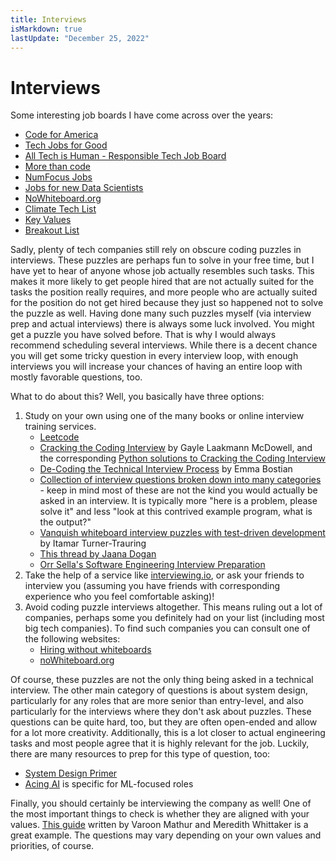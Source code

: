 ```yaml
---
title: Interviews
isMarkdown: true
lastUpdate: "December 25, 2022"
---
```


# Interviews

Some interesting job boards I have come across over the years:

- [Code for America](https://jobs.codeforamerica.org/search)
- [Tech Jobs for Good](https://techjobsforgood.com/)
- [All Tech is Human - Responsible Tech Job Board](https://alltechishuman.org/responsible-tech-job-board)
- [More than code](https://morethancode.cc/orglist/)
- [NumFocus Jobs](https://jobs.numfocus.org/)
- [Jobs for new Data Scientists](https://www.jobsfornewdatascientists.com/)
- [NoWhiteboard.org](https://www.nowhiteboard.org/)
- [Climate Tech List](https://www.climatetechlist.com/)
- [Key Values](http://keyvalues.com/)
- [Breakout List](https://www.breakoutlist.com/)

Sadly, plenty of tech companies still rely on obscure coding puzzles in interviews. These puzzles are perhaps fun to solve in your free time, but I have yet to hear of anyone whose job actually resembles such tasks. This makes it more likely to get people hired that are not actually suited for the tasks the position really requires, and more people who are actually suited for the position do not get hired because they just so happened not to solve the puzzle as well. Having done many such puzzles myself (via interview prep and actual interviews) there is always some luck involved. You might get a puzzle you have solved before. That is why I would always recommend scheduling several interviews. While there is a decent chance you will get some tricky question in every interview loop, with enough interviews you will increase your chances of having an entire loop with mostly favorable questions, too.

What to do about this? Well, you basically have three options:

1. Study on your own using one of the many books or online interview training services.
    - [Leetcode](https://leetcode.com/)
    - [Cracking the Coding Interview](https://www.crackingthecodinginterview.com/) by Gayle Laakmann McDowell, and the corresponding [Python solutions to Cracking the Coding Interview](https://github.com/careercup/CtCI-6th-Edition-Python)
    - [De-Coding the Technical Interview Process](https://technicalinterviews.dev/) by Emma Bostian
    - [Collection of interview questions broken down into many categories](https://github.com/MaximAbramchuck/awesome-interview-questions) - keep in mind most of these are not the kind you would actually be asked in an interview. It is typically more "here is a problem, please solve it" and less "look at this contrived example program, what is the output?"
    - [Vanquish whiteboard interview puzzles with test-driven development](https://codewithoutrules.com/2016/04/04/interview-puzzles/) by Itamar Turner-Trauring
    - [This thread by Jaana Dogan](https://twitter.com/rakyll/status/1058433116002381824)
    - [Orr Sella's Software Engineering Interview Preparation](https://orrsella.gitbooks.io/soft-eng-interview-prep/content/)
2. Take the help of a service like [interviewing.io](https://interviewing.io/), or ask your friends to interview you (assuming you have friends with corresponding experience who you feel comfortable asking)!
3. Avoid coding puzzle interviews altogether. This means ruling out a lot of companies, perhaps some you definitely had on your list (including most big tech companies). To find such companies you can consult one of the following websites:
    - [Hiring without whiteboards](https://github.com/poteto/hiring-without-whiteboards)
    - [noWhiteboard.org](https://www.nowhiteboard.org/)

Of course, these puzzles are not the only thing being asked in a technical interview. The other main category of questions is about system design, particularly for any roles that are more senior than entry-level, and also particularly for the interviews where they don't ask about puzzles. These questions can be quite hard, too, but they are often open-ended and allow for a lot more creativity. Additionally, this is a lot closer to actual engineering tasks and most people agree that it is highly relevant for the job. Luckily, there are many resources to prep for this type of question, too:

- [System Design Primer](https://github.com/donnemartin/system-design-primer)
- [Acing AI](https://medium.com/acing-ai
) is specific for ML-focused roles

Finally, you should certainly be interviewing the company as well! One of the most important things to check is whether they are aligned with your values. [This guide](https://medium.com/@AINowInstitute/how-to-interview-a-tech-company-d4cc74b436e9) written by Varoon Mathur and Meredith Whittaker is a great example. The questions may vary depending on your own values and priorities, of course.
